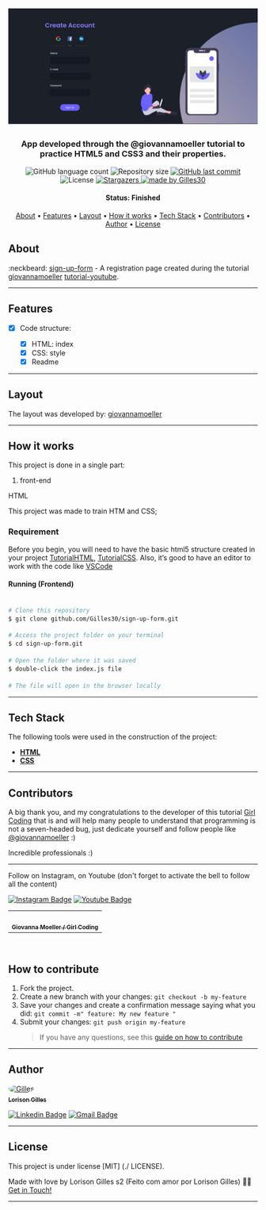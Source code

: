 <h1 align="center">
    <img alt="register-form" title="#mario-art" src="./assets/register-form.jpg" />
</h1>

<h3 align="center">
    App developed through the @giovannamoeller tutorial to practice HTML5 and CSS3 and their properties.
</h3>

<p align="center">
  <img alt="GitHub language count" src="https://img.shields.io/github/languages/count/Gilles30/sign-up-form.git?color=%2304D361">

  <img alt="Repository size" src="https://img.shields.io/github/repo-size/Gilles30/sign-up-form.git">

  <a href="https://github.com/Gilles30/sign-up-form.git/commits/master">
    <img alt="GitHub last commit" src="https://img.shields.io/github/last-commit/Gilles30/sign-up-form.git">
  </a>
    
   <img alt="License" src="https://img.shields.io/badge/license-MIT-brightgreen">
   <a href="https://github.com/Gilles30/sign-up-form.git/stargazers">
    <img alt="Stargazers" src="https://img.shields.io/github/stars/Gilles30/sign-up-form.git?style=social">
  </a>

  <a href="https://github.com/Gilles30">
    <img alt="made by Gilles30" src="https://img.shields.io/badge/made%20by-Gilles30-%237519C1">
  </a>
  
 
</p>

<h4 align="center"> 
	 Status: Finished
</h4>

<p align="center">
 <a href="#about">About</a> •
 <a href="#features">Features</a> •
 <a href="#layout">Layout</a> • 
 <a href="#how-it-works">How it works</a> • 
 <a href="#tech-stack">Tech Stack</a> • 
 <a href="#contributors">Contributors</a> • 
 <a href="#author">Author</a> • 
 <a href="#user-content-license">License</a>

</p>

## About

:neckbeard: [sign-up-form](https://github.com/Gilles30/sign-up-form) - A registration page created during the tutorial [giovannamoeller](https://github.com/giovannamoeller) [tutorial-youtube](https://www.youtube.com/watch?v=Q68vbJplf7I).

---

## Features

- [x] Code structure:

  - [x] HTML: index
  - [x] CSS: style
  - [x] Readme

---

## Layout

The layout was developed by: [giovannamoeller](https://github.com/giovannamoeller)

---

## How it works

This project is done in a single part:

1. front-end

HTML

This project was made to train HTM and CSS;

### Requirement

Before you begin, you will need to have the basic html5 structure created in your project
[TutorialHTML](https://tutorialehtml.com/pt/), [TutorialCSS](https://www.w3schools.com/css/default.asp).
Also, it’s good to have an editor to work with the code like [VSCode](https://code.visualstudio.com/)

#### Running (Frontend)

```bash

# Clone this repository
$ git clone github.com/Gilles30/sign-up-form.git

# Access the project folder on your terminal
$ cd sign-up-form.git

# Open the folder where it was saved
$ double-click the index.js file

# The file will open in the browser locally

```

---

## Tech Stack

The following tools were used in the construction of the project:

- **[HTML](https://html.com/)**
- **[CSS](https://www.maujor.com/)**

---

## Contributors

A big thank you, and my congratulations to the developer of this tutorial [Girl Coding](https://www.youtube.com/watch?v=Q68vbJplf7I) that is and will help many people to understand that programming is not a seven-headed bug, just dedicate yourself and follow people like [@giovannamoeller](https://github.com/giovannamoeller) :)

Incredible professionals :)

<hr/>

<table>
  <tr>
    <td align="left"><a href="https://github.com/giovannamoeller"><img style="border-radius: 50%;" src="https://avatars1.githubusercontent.com/u/47362960?s=460&u=99702db3dedab50f47b0f151acea1e2e9db1b3fc&v=4" width="100px;" alt=""/><br /><sub><b>Giovanna Moeller / Girl Coding</b></sub></td>
    
  </tr>

  <div>
  <p>
   Follow on Instagram, on Youtube (don't forget to activate the bell to follow all the content)
  </p>

[![Instagram Badge](https://img.shields.io/badge/-Instagram-purple?style=flat-square&logo=Instagram&logoColor=white&link=https://www.instagram.com/girl.coding)](https://www.instagram.com/girl.coding/) [![Youtube Badge](https://img.shields.io/badge/-Youtube-red?style=flat-square&logo=Youtube&logoColor=white&link=https://www.youtube.com/watch?app=desktop&v=MkXuQ9CcHqU&feature=youtu.be)](https://www.youtube.com/watch?app=desktop&v=MkXuQ9CcHqU&feature=youtu.be)

  </div>

</table>
 <br/>

## How to contribute

1. Fork the project.
2. Create a new branch with your changes: `git checkout -b my-feature`
3. Save your changes and create a confirmation message saying what you did: `git commit -m" feature: My new feature "`
4. Submit your changes: `git push origin my-feature`
   > If you have any questions, see this [guide on how to contribute](./CONTRIBUTING.md)

---

## Author

<a href="https://app.rocketseat.com.br/me/lorison-gilles-02226">
 <img style="border-radius: 50%;" src="https://avatars3.githubusercontent.com/u/54437398?s=460&u=72d88fd3a7e3a95041d7771f3a5e6ad7f33b8740&v=4" width="100px;" alt="Gilles"/>
 <br />
 <sub><b>Lorison Gilles</b></sub></a> <a href="https://app.rocketseat.com.br/me/lorison-gilles-02226/" title="Rocketseat"></a>
 <br />

[![Linkedin Badge](https://img.shields.io/badge/-LorisonGilles-blue?style=flat-square&logo=Linkedin&logoColor=white&link=https://www.linkedin.com/in/lorison-gilles/)](https://www.linkedin.com/in/lorison-gilles/)
[![Gmail Badge](https://img.shields.io/badge/-lorison.gilles@gmail.com-c14438?style=flat-square&logo=Gmail&logoColor=white&link=mailto:lorison.gilles@gmail.com)](mailto:lorison.gilles@gmail.com)

---

## License

This project is under license [MIT] (./ LICENSE).

Made with love by Lorison Gilles s2 (Feito com amor por Lorison Gilles) 👋🏽 [Get in Touch!](Https://www.linkedin.com/in/lorison-gilles/)

---
